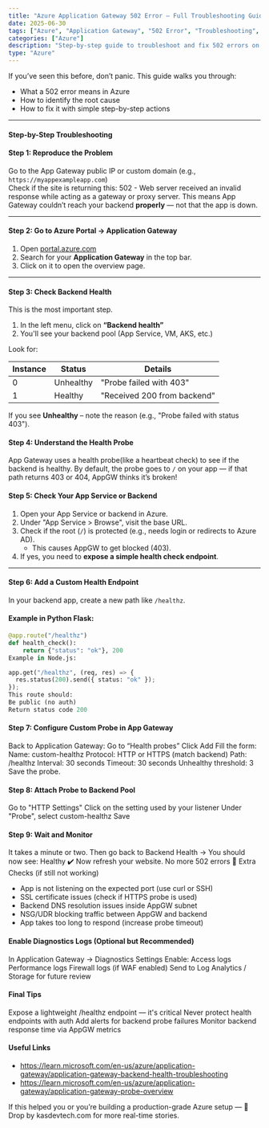```yaml
---
title: "Azure Application Gateway 502 Error – Full Troubleshooting Guide for Beginners"
date: 2025-06-30
tags: ["Azure", "Application Gateway", "502 Error", "Troubleshooting", "Beginner"]
categories: ["Azure"]
description: "Step-by-step guide to troubleshoot and fix 502 errors on Azure Application Gateway. Easy enough for Beginners, clear enough for production."
type: "Azure"
---
```


If you’ve seen this before, don’t panic. This guide walks you through:

- What a 502 error means in Azure
- How to identify the root cause
- How to fix it with simple step-by-step actions

---

####  Step-by-Step Troubleshooting

####  Step 1: Reproduce the Problem

Go to the App Gateway public IP or custom domain (e.g., `https://myappexampleapp.com`)  
Check if the site is returning this:
502 - Web server received an invalid response while acting as a gateway or proxy server.
This means App Gateway couldn’t reach your backend **properly** — not that the app is down.

---

#### Step 2: Go to Azure Portal → Application Gateway

1. Open [portal.azure.com](https://portal.azure.com)
2. Search for your **Application Gateway** in the top bar.
3. Click on it to open the overview page.
---

#### Step 3: Check Backend Health

This is the most important step.
1. In the left menu, click on **“Backend health”**
2. You'll see your backend pool (App Service, VM, AKS, etc.)

Look for:

| Instance | Status     | Details                      |
|----------|------------|------------------------------|
| 0        |  Unhealthy | "Probe failed with 403"      |
| 1        |  Healthy   | "Received 200 from backend"  |

If you see  **Unhealthy** – note the reason (e.g., "Probe failed with status 403").


#### Step 4: Understand the Health Probe

 App Gateway uses a health probe(like a heartbeat check) to see if the backend is healthy.
 By default, the probe goes to `/` on your app — if that path returns 403 or 404, AppGW thinks it’s broken!


#### Step 5: Check Your App Service or Backend
1. Open your App Service or backend in Azure.
2. Under "App Service > Browse", visit the base URL.
3. Check if the root (`/`) is protected (e.g., needs login or redirects to Azure AD).
   - This causes AppGW to get blocked (403).
4. If yes, you need to **expose a simple health check endpoint**.
---

####  Step 6: Add a Custom Health Endpoint

In your backend app, create a new path like `/healthz`.

#### Example in Python Flask:

```python
@app.route("/healthz")
def health_check():
    return {"status": "ok"}, 200
Example in Node.js:

app.get("/healthz", (req, res) => {
  res.status(200).send({ status: "ok" });
});
This route should:
Be public (no auth)
Return status code 200
```
#### Step 7: Configure Custom Probe in App Gateway
Back to Application Gateway:
Go to “Health probes”
Click Add
Fill the form:
Name: custom-healthz
Protocol: HTTP or HTTPS (match backend)
Path: /healthz
Interval: 30 seconds
Timeout: 30 seconds
Unhealthy threshold: 3
Save the probe.

#### Step 8: Attach Probe to Backend Pool
Go to "HTTP Settings"
Click on the setting used by your listener
Under "Probe", select custom-healthz
Save

#### Step 9: Wait and Monitor
It takes a minute or two.
Then go back to Backend Health → You should now see:
Healthy ✔️
Now refresh your website. No more 502 errors 🙌
Extra Checks (if still not working)
- App is not listening on the expected port (use curl or SSH)
- SSL certificate issues (check if HTTPS probe is used)
- Backend DNS resolution issues inside AppGW subnet
- NSG/UDR blocking traffic between AppGW and backend
- App takes too long to respond (increase probe timeout)

#### Enable Diagnostics Logs (Optional but Recommended)
In Application Gateway → Diagnostics Settings
Enable:
Access logs
Performance logs
Firewall logs (if WAF enabled)
Send to Log Analytics / Storage for future review

#### Final Tips
Expose a lightweight /healthz endpoint — it's critical
Never protect health endpoints with auth
Add alerts for backend probe failures
Monitor backend response time via AppGW metrics

#### Useful Links
- https://learn.microsoft.com/en-us/azure/application-gateway/application-gateway-backend-health-troubleshooting
- https://learn.microsoft.com/en-us/azure/application-gateway/application-gateway-probe-overview

If this helped you or you’re building a production-grade Azure setup —
👋 Drop by kasdevtech.com for more real-time stories.



